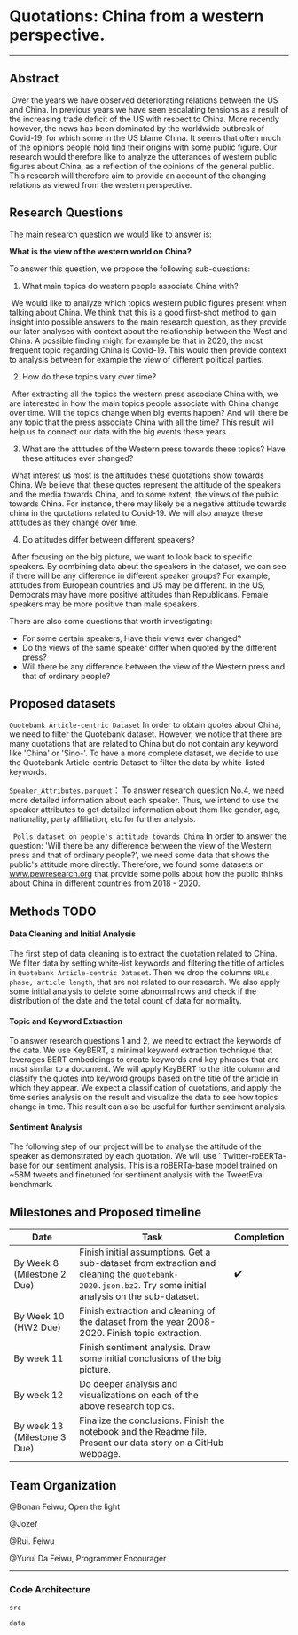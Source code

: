 # Quotations: China from a western perspective.

---

## Abstract

​    Over the years we have observed deteriorating relations between the US and China. In previous years we have seen escalating tensions as a result of the increasing trade deficit of the US with respect to China. More recently however, the news has been dominated by the worldwide outbreak of Covid-19, for which some in the US blame China. It seems that often much of the opinions people hold find their origins with some public figure. Our research would therefore like to analyze the utterances of western public figures about China, as a reflection of the opinions of the general public. This research will therefore aim to provide an account of the changing relations as viewed from the western perspective. 

## Research Questions

The main research question we would like to answer is:

**What is the view of the western world on China?**

To answer this question, we propose the following sub-questions:

1. What main topics do western people associate China with?

​     We would like to analyze which topics western public figures present when talking about China. We think that this is a good first-shot method to gain insight into possible answers to the main research question, as they provide our later analyses with context about the relationship between the West and China. A possible finding might for example be that in 2020, the most frequent topic regarding China is Covid-19. This would then provide context to analysis between for example the view of different political parties.

2. How do these topics vary over time?

​    After extracting all the topics the western press associate China with, we are interested in how the main topics people associate with China change over time. Will the topics change when big events happen? And will there be any topic that the press associate China with all the time?  This result will help us to connect our data with the big events these years.

3. What are the attitudes of the Western press towards these topics? Have these attitudes ever changed?

​    What interest us most is the attitudes these quotations show towards China. We believe that these quotes represent the attitude of the speakers and the media towards China, and to some extent, the views of the public towards China. For instance, there may likely be a negative attitude towards china in the quotations related to Covid-19. We will also anayze these attitudes as they change over time. 

4. Do attitudes differ between different speakers?

​    After focusing on the big picture, we want to look back to specific speakers. By combining data about the speakers in the dataset, we can see if there will be any difference in different speaker groups?   For example, attitudes from European countries and US may be different. In the US, Democrats may have more positive attitudes than Republicans. Female speakers may be more positive than male speakers.

There are also some questions that worth investigating:

- For some certain speakers, Have their views ever changed?
- Do the views of the same speaker differ when quoted by the different press?
- Will there be any difference between the view of the Western press and that of ordinary people?

## Proposed datasets
` Quotebank Article-centric Dataset ` In order to obtain quotes about China, we need to filter the Quotebank dataset. However, we notice that there are many quotations that are related to China but do not contain any keyword like 'China' or 'Sino-'.  To have a more complete dataset, we decide to use the Quotebank Article-centric Dataset to filter the data by white-listed keywords.

` Speaker_Attributes.parquet `： To answer research question No.4, we need more detailed information about each speaker. Thus, we intend to use the speaker attributes to get detailed information about them like gender, age,  nationality, party affiliation, etc for further analysis.

` Polls dataset on people's attitude towards China` In order to answer the question: 'Will there be any difference between the view of the Western press and that of ordinary people?', we need some data that shows the public's attitude more directly. Therefore, we found some datasets on www.pewresearch.org that provide some polls about how the public thinks about China in different countries from 2018 - 2020. 

## Methods TODO

#### Data Cleaning and Initial Analysis 

The first step of data cleaning is to extract the quotation related to China. We filter data by setting white-list keywords and filtering the title of articles in ` Quotebank Article-centric Dataset `. Then we drop the columns ` URLs, phase, article length `, that are not related to our research. We also apply some initial analysis to delete some abnormal rows and check if the distribution of the date and the total count of data for normality.  

#### Topic and Keyword Extraction 

To answer research questions 1 and 2, we need to extract the keywords of the data. We use KeyBERT, a minimal keyword extraction technique that leverages BERT embeddings to create keywords and key phrases that are most similar to a document. We will apply KeyBERT to the title column and classify the quotes into keyword groups based on the title of the article in which they appear. We expect a classification of quotations, and apply the time series analysis on the result and visualize the data to see how topics change in time. This result can also be useful for further sentiment analysis.

#### Sentiment Analysis 

The following step of our project will be to analyse the attitude of the speaker as demonstrated by each quotation. We will use ` Twitter-roBERTa-base for our sentiment analysis. This is a roBERTa-base model trained on ~58M tweets and finetuned for sentiment analysis with the TweetEval benchmark. 



## Milestones and Proposed timeline
|  Date |  Task    |  Completion    |
| ---- | ---- | ---- |
|  By Week 8 (Milestone 2 Due)   | Finish initial assumptions. Get a sub-dataset from extraction and cleaning the `quotebank-2020.json.bz2`. Try some initial analysis on the sub-dataset.  | :heavy_check_mark: |
|  By Week 10 (HW2 Due)   |   Finish extraction and cleaning of the dataset from the year 2008-2020. Finish topic extraction.   |      |
|  By week 11    | Finish sentiment analysis. Draw some initial conclusions of the big picture. |      |
|  By week 12   | Do deeper analysis and visualizations on each of the above research topics. |      |
|  By week 13 (Milestone 3 Due)  |   Finalize the conclusions. Finish the notebook and the Readme file. Present our data story on a GitHub webpage.   |      |




## Team Organization
@Bonan Feiwu, Open the light

@Jozef

@Rui. Feiwu

@Yurui Da Feiwu, Programmer Encourager





---



### Code Architecture

`src`

`data`



